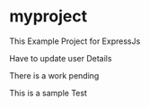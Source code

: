 # myproject

This Example Project for ExpressJs

Have to update user Details


There is a work pending 

This is a sample Test
